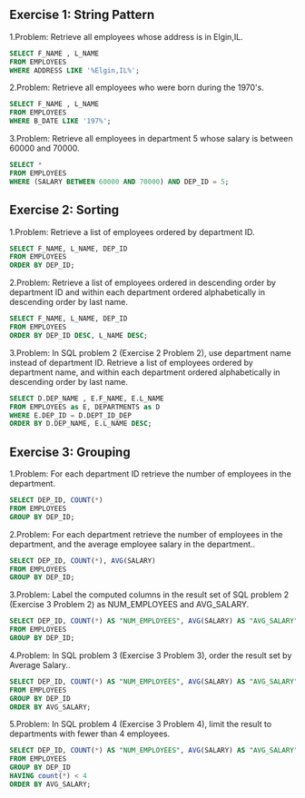 ## Exercise 1: String Pattern

1.Problem: Retrieve all employees whose address is in Elgin,IL.
```sql
SELECT F_NAME , L_NAME
FROM EMPLOYEES
WHERE ADDRESS LIKE '%Elgin,IL%';
```
2.Problem: Retrieve all employees who were born during the 1970's.
```sql
SELECT F_NAME , L_NAME
FROM EMPLOYEES
WHERE B_DATE LIKE '197%';
```
3.Problem: Retrieve all employees in department 5 whose salary is between 60000 and 70000.
```sql
SELECT *
FROM EMPLOYEES
WHERE (SALARY BETWEEN 60000 AND 70000) AND DEP_ID = 5;
```
## Exercise 2: Sorting

1.Problem: Retrieve a list of employees ordered by department ID.
```sql
SELECT F_NAME, L_NAME, DEP_ID 
FROM EMPLOYEES
ORDER BY DEP_ID;
```
2.Problem: Retrieve a list of employees ordered in descending order by department ID and within each department ordered alphabetically in descending order by last name.
```sql
SELECT F_NAME, L_NAME, DEP_ID 
FROM EMPLOYEES
ORDER BY DEP_ID DESC, L_NAME DESC;
```
3.Problem: In SQL problem 2 (Exercise 2 Problem 2), use department name instead of department ID. Retrieve a list of employees ordered by department name, and within each department ordered alphabetically in descending order by last name.
```sql
SELECT D.DEP_NAME , E.F_NAME, E.L_NAME
FROM EMPLOYEES as E, DEPARTMENTS as D
WHERE E.DEP_ID = D.DEPT_ID_DEP
ORDER BY D.DEP_NAME, E.L_NAME DESC;
```
## Exercise 3: Grouping

1.Problem: For each department ID retrieve the number of employees in the department.
```sql
SELECT DEP_ID, COUNT(*)
FROM EMPLOYEES
GROUP BY DEP_ID;
```
2.Problem: For each department retrieve the number of employees in the department, and the average employee salary in the department..
```sql
SELECT DEP_ID, COUNT(*), AVG(SALARY)
FROM EMPLOYEES
GROUP BY DEP_ID;
```
3.Problem: Label the computed columns in the result set of SQL problem 2 (Exercise 3 Problem 2) as NUM_EMPLOYEES and AVG_SALARY.
```sql
SELECT DEP_ID, COUNT(*) AS "NUM_EMPLOYEES", AVG(SALARY) AS "AVG_SALARY"
FROM EMPLOYEES
GROUP BY DEP_ID;
```
4.Problem: In SQL problem 3 (Exercise 3 Problem 3), order the result set by Average Salary..
```sql
SELECT DEP_ID, COUNT(*) AS "NUM_EMPLOYEES", AVG(SALARY) AS "AVG_SALARY"
FROM EMPLOYEES
GROUP BY DEP_ID
ORDER BY AVG_SALARY;
```
5.Problem: In SQL problem 4 (Exercise 3 Problem 4), limit the result to departments with fewer than 4 employees.
```sql
SELECT DEP_ID, COUNT(*) AS "NUM_EMPLOYEES", AVG(SALARY) AS "AVG_SALARY"
FROM EMPLOYEES
GROUP BY DEP_ID
HAVING count(*) < 4
ORDER BY AVG_SALARY;
```

